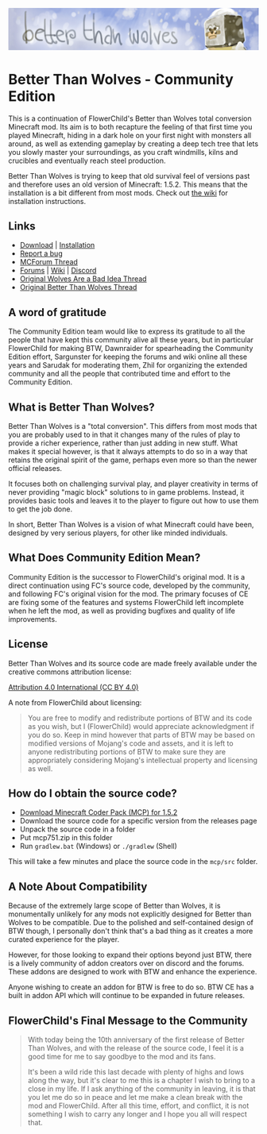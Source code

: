 ![BTW Banner](https://raw.githubusercontent.com/BTW-Community/BTW-Public/main/branding/banner-ultra-high-res.png)
# Better Than Wolves - Community Edition

This is a continuation of FlowerChild's Better than Wolves total conversion Minecraft mod. Its aim is to both recapture the feeling of that first time you played Minecraft, hiding in a dark hole on your first night with monsters all around, as well as extending gameplay by creating a deep tech tree that lets you slowly master your surroundings, as you craft windmills, kilns and crucibles and eventually reach steel production.

Better Than Wolves is trying to keep that old survival feel of versions past and therefore uses an old version of Minecraft: 1.5.2. This means that the installation is a bit different from most mods. Check out [the wiki](https://github.com/BTW-Community/BTW-Public/wiki) for installation instructions.

## Links

* [Download](https://github.com/BTW-Community/BTW-Public/releases) | [Installation](https://github.com/BTW-Community/BTW-Public/wiki)
* [Report a bug](https://github.com/BTW-Community/BTW-Public/issues)
* [MCForum Thread](https://www.minecraftforum.net/forums/mapping-and-modding-java-edition/minecraft-mods/3117153-1-5-2-better-than-wolves-community-edition-v1-0-1)
* [Forums](http://www.sargunster.com/btwforum/) | [Wiki](https://www.sargunster.com/btw/) | [Discord](https://discord.gg/fhMK5kx)
* [Original Wolves Are a Bad Idea Thread](https://www.minecraftforum.net/forums/minecraft-java-edition/survival-mode/220651-notch-wolves-are-a-bad-idea)
* [Original Better Than Wolves Thread](https://www.minecraftforum.net/forums/mapping-and-modding-java-edition/minecraft-mods/1272992-better-than-wolves-total-conversion)

## A word of gratitude

The Community Edition team would like to express its gratitude to all the people that have kept this community alive all these years, but in particular FlowerChild for making BTW, Dawnraider for spearheading the Community Edition effort, Sargunster for keeping the forums and wiki online all these years and Sarudak for moderating them, Zhil for organizing the extended community and all the people that contributed time and effort to the Community Edition.

## What is Better Than Wolves?

Better Than Wolves is a "total conversion". This differs from most mods that you are probably used to in that it changes many of the rules of play to provide a richer experience, rather than just adding in new stuff. What makes it special however, is that it always attempts to do so in a way that retains the original spirit of the game, perhaps even more so than the newer official releases.

It focuses both on challenging survival play, and player creativity in terms of never providing "magic block" solutions to in game problems. Instead, it provides basic tools and leaves it to the player to figure out how to use them to get the job done.

In short, Better Than Wolves is a vision of what Minecraft could have been, designed by very serious players, for other like minded individuals.

## What Does Community Edition Mean?

Community Edition is the successor to FlowerChild's original mod. It is a direct continuation using FC's source code, developed by the community, and following FC's original vision for the mod. The primary focuses of CE are fixing some of the features and systems FlowerChild left incomplete when he left the mod, as well as providing bugfixes and quality of life improvements.

## License

Better Than Wolves and its source code are made freely available under the creative commons attribution license:

[Attribution 4.0 International (CC BY 4.0)](https://creativecommons.org/licenses/by/4.0/)

A note from FlowerChild about licensing:

> You are free to modify and redistribute portions of BTW and its code as you wish, but I (FlowerChild) would appreciate acknowledgment if you do so. Keep in mind however that parts of BTW may be based on modified versions of Mojang's code and assets, and it is left to anyone redistributing portions of BTW to make sure they are appropriately considering Mojang's intellectual property and licensing as well.

## How do I obtain the source code?

- [Download Minecraft Coder Pack (MCP) for 1.5.2](http://www.mediafire.com/file/95vlzp1a4n4wjqw/mcp751.zip/file)
- Download the source code for a specific version from the releases page
- Unpack the source code in a folder
- Put mcp751.zip in this folder
- Run `gradlew.bat` (Windows) or `./gradlew` (Shell) 

This will take a few minutes and place the source code in the `mcp/src` folder.

## A Note About Compatibility

Because of the extremely large scope of Better than Wolves, it is monumentally unlikely for any mods not explicitly designed for Better than Wolves to be compatible. Due to the polished and self-contained design of BTW though, I personally don't think that's a bad thing as it creates a more curated experience for the player.

However, for those looking to expand their options beyond just BTW, there is a lively community of addon creators over on discord and the forums. These addons are designed to work with BTW and enhance the experience.

Anyone wishing to create an addon for BTW is free to do so. BTW CE has a built in addon API which will continue to be expanded in future releases.

## FlowerChild's Final Message to the Community

> With today being the 10th anniversary of the first release of Better Than Wolves, and with the release of the source code, I feel it is a good time for me to say goodbye to the mod and its fans.
> 
> It's been a wild ride this last decade with plenty of highs and lows along the way, but it's clear to me this is a chapter I wish to bring to a close in my life. If I ask anything of the community in leaving, it is that you let me do so in peace and let me make a clean break with the mod and FlowerChild. After all this time, effort, and conflict, it is not something I wish to carry any longer and I hope you all will respect that.
